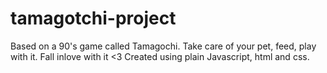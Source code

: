 # tamagotchi-project

Based on a 90's game called Tamagochi. Take care of your pet, feed, play with it. Fall inlove with it <3
Created using plain Javascript, html and css.
